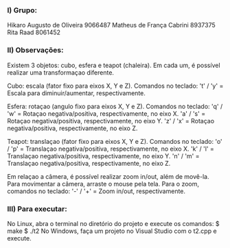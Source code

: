 ### I) Grupo:
Hikaro Augusto de Oliveira 9066487
Matheus de França Cabrini 8937375
Rita Raad 8061452


### II) Observações:
Existem 3 objetos: cubo, esfera e teapot (chaleira).
Em cada um, é possível realizar uma transformaçao diferente.

Cubo: escala (fator fixo para eixos X, Y e Z).
	Comandos no teclado:
		't' / 'y' = Escala para diminuir/aumentar, respectivamente.

Esfera: rotaçao (angulo fixo para eixos X, Y e Z).
	Comandos no teclado:
	'q' / 'w' =  Rotaçao negativa/positiva, respectivamente, no eixo X.
	'a' / 's' =  Rotaçao negativa/positiva, respectivamente, no eixo Y.
	'z' / 'x' =  Rotaçao negativa/positiva, respectivamente, no eixo Z.

Teapot: translaçao (fator fixo para eixos X, Y e Z).
	Comandos no teclado:
	'o' / 'p' =  Translaçao negativa/positiva, respectivamente, no eixo X.
	'k' / 'l' =  Translaçao negativa/positiva, respectivamente, no eixo Y.
	'n' / 'm' =  Translaçao negativa/positiva, respectivamente, no eixo Z.

Em relaçao a câmera, é possível realizar zoom in/out, além de movê-la.
	Para movimentar a câmera, arraste o mouse pela tela.
	Para o zoom, comandos no teclado:
	'-' / '+' =  Zoom in/out, respectivamente.


### III) Para executar:

No Linux, abra o terminal no diretório do projeto e execute os comandos:
	$ make
	$ ./t2
No Windows, faça um projeto no Visual Studio com o t2.cpp e execute.
